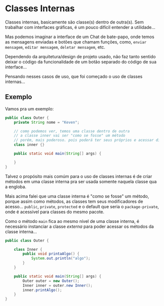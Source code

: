 # Classes Internas

Classes internas, basicamente são classe(s) dentro de outra(s). Sem trabalhar com interfaces gráficas, é um pouco difícil entender a utilidade...

Mas podemos imaginar a interface de um Chat de bate-papo, onde temos as mensagens enviadas e botões que chamam funções, como, `enviar mensagem`, `editar mensagem`, `deletar mensagem`, etc.

Dependendo da arquitetura/design de projeto usado, não faz tanto sentido deixar o código da funcionalidade de um botão separado do código de sua interface...

Pensando nesses casos de uso, que foi começado o uso de classes internas...

## Exemplo

Vamos pra um exemplo:

```java
public class Outer {
    private String nome = "Keven";

    // como podemos ver, temos uma classe dentro de outra
    // a classe inner vai ser "como se fosse" um método
    // porém, mais poderoso. pois poderá ter seus próprios e acessar diretamente os da classe que o engloba, além dos atributos
    class inner {}

    public static void main(String[] args) {

    }
}
```

Talvez o propósito mais comúm para o uso de classes internas é de criar métodos em uma classe interna pra ser usada somente naquela classe qua a engloba.

Mais acima falei que uma classe interna é "como se fosse" um método, porque assim como métodos, as classes tem seus modificadores de acesso... `public`, `private`, `protected` e o default que seria o `package-private`, onde é acessível para classes do mesmo pacote.

Como o método `main` fica ao mesmo nível de uma classe interna, é necessário instanciar a classe *externa* para poder acessar os métodos da classe interna...

```java
public class Outer {

    class Inner {
        public void printaAlgo() {
            System.out.println("algo");
        }
    }

    public static void main(String[] args) {
        Outer outer = new Outer();
        Inner inner = outer.new Inner();
        inner.printAlgo();
    }
} 
```